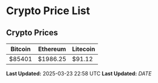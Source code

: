 # Crypto Price List

## Crypto Prices
| Bitcoin | Ethereum | Litecoin |
| ------- | -------- | -------- |
| $85401 | $1986.25 | $91.12 |
**Last Updated:** 2025-03-23 22:58 UTC
**Last Updated:** $DATE$

